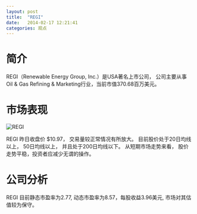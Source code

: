 ```yaml
---
layout: post
title:  "REGI"
date:   2014-02-17 12:21:41
categories: 观点
---
```


# 简介
REGI（Renewable Energy Group, Inc.）是USA著名上市公司，
公司主要从事Oil & Gas Refining & Marketing行业，当前市值370.68百万美元。

# 市场表现

![REGI](http://finviz.com/chart.ashx?t=REGI&ty=c&ta=1&p=d&s=l)

REGI 昨日收盘价 $10.97，
交易量较正常情况有所放大。
目前股价处于20日均线以上，
50日均线以上，
并且处于200日均线以下。
从短期市场走势来看，
股价走势平稳，投资者应减少无谓的操作。

# 公司分析
REGI 目前静态市盈率为2.77, 动态市盈率为8.57，每股收益3.96美元,
市场对其估值较为保守。
